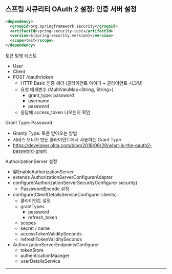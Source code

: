 ## 스프링 시큐리티 OAuth 2 설정: 인증 서버 설정

```xml
<dependency>
  <groupId>org.springframework.security</groupId>
  <artifactId>spring-security-test</artifactId>
  <version>${spring-security.version}</version>
  <scope>test</scope>
</dependency>
```

토큰 발행 테스트

* User
* Client
* POST /oauth/token
  * HTTP Basic 인증 헤더 (클라이언트 아이디 + 클라이언트 시크릿)
  * 요청 매개변수 (MultiValuMap<String, String>)
    * grant_type: password
    * username
    * password
  * 응답에 access_token 나오는지 확인

Grant Type: Password

* Granty Type: 토큰 받아오는 방법
* 서비스 오너가 만든 클라이언트에서 사용하는 Grant Type
* https://developer.okta.com/blog/2018/06/29/what-is-the-oauth2-password-grant

AuthorizationServer 설정

* @EnableAuthorizationServer
* extends AuthorizationServerConfigurerAdapter
* configure(AuthorizationServerSecurityConfigurer security)
  * PassswordEncode 설정
* configure(ClientDetailsServiceConfigurer clients)
  * 클라이언트 설정
  * grantTypes
    * password
    * refresh_token
  * scopes
  * secret / name
  * accessTokenValiditySeconds
  * refreshTokenValiditySeconds
* AuthorizationServerEndpointsConfigurer
  * tokenStore
  * authenticationMaanger
  * userDetailsService

---





